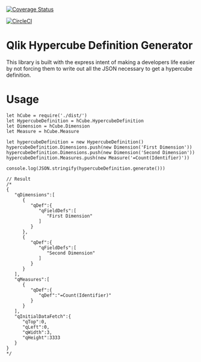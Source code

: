 [![Coverage Status](https://coveralls.io/repos/github/Qlik-Branch/tesseract.js/badge.svg?branch=master)](https://coveralls.io/github/Qlik-Branch/tesseract.js?branch=master)

[![CircleCI](https://circleci.com/gh/Qlik-Branch/tesseract.js.svg?style=svg)](https://circleci.com/gh/Qlik-Branch/tesseract.js)

# Qlik Hypercube Definition Generator

This library is built with the express intent of making a developers life easier by not forcing them to write out all the JSON necessary to get a hypercube definition.

# Usage

```
let hCube = require('./dist/')
let HypercubeDefinition = hCube.HypercubeDefinition
let Dimension = hCube.Dimension
let Measure = hCube.Measure

let hypercubeDefinition = new HypercubeDefinition()
hypercubeDefinition.Dimensions.push(new Dimension('First Dimension'))
hypercubeDefinition.Dimensions.push(new Dimension('Second Dimension'))
hypercubeDefinition.Measures.push(new Measure('=Count(Identifier)'))

console.log(JSON.stringify(hypercubeDefinition.generate()))

// Result
/* 
{  
   "qDimensions":[  
      {  
         "qDef":{  
            "qFieldDefs":[  
               "First Dimension"
            ]
         }
      },
      {  
         "qDef":{  
            "qFieldDefs":[  
               "Second Dimension"
            ]
         }
      }
   ],
   "qMeasures":[  
      {  
         "qDef":{  
            "qDef":"=Count(Identifier)"
         }
      }
   ],
   "qInitialDataFetch":{  
      "qTop":0,
      "qLeft":0,
      "qWidth":3,
      "qHeight":3333
   }
}
*/
```